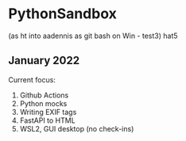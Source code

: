 # PythonSandbox
(as ht into aadennis as git bash on Win -  test3) hat5
## January 2022
Current focus:  
1. Github Actions  
1. Python mocks
2. Writing EXIF tags
3. FastAPI to HTML
4. WSL2, GUI desktop (no check-ins)
